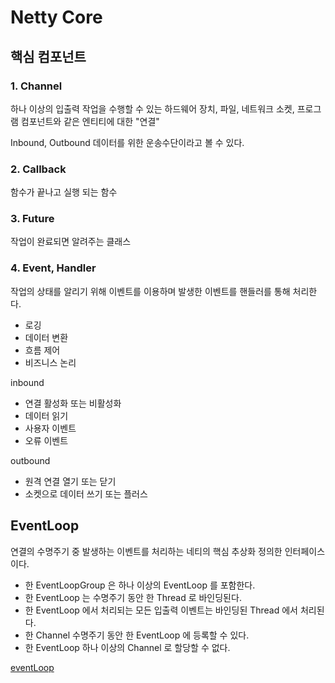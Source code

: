 # Netty Core

## 핵심 컴포넌트 

### 1. Channel 

하나 이상의 입출력 작업을 수행할 수 있는 하드웨어 장치, 파일, 네트워크 소켓, 프로그램 컴포넌트와 같은 엔티티에 대한 "연결"

Inbound, Outbound 데이터를 위한 운송수단이라고 볼 수 있다. 

### 2. Callback

함수가 끝나고 실행 되는 함수 

### 3. Future

작업이 완료되면 알려주는 클래스 

### 4. Event, Handler

작업의 상태를 알리기 위해 이벤트를 이용하며 발생한 이벤트를 핸들러를 통해 처리한다.

- 로깅
- 데이터 변환
- 흐름 제어
- 비즈니스 논리

inbound 
- 연결 활성화 또는 비활성화
- 데이터 읽기
- 사용자 이벤트
- 오류 이벤트

outbound
- 원격 연결 열기 또는 닫기
- 소켓으로 데이터 쓰기 또는 플러스

## EventLoop

연결의 수명주기 중 발생하는 이벤트를 처리하는 네티의 핵심 추상화 정의한 인터페이스이다.

- 한 EventLoopGroup 은 하나 이상의 EventLoop 를 포함한다.
- 한 EventLoop 는 수명주기 동안 한 Thread 로 바인딩된다.
- 한 EventLoop 에서 처리되는 모든 입출력 이벤트는 바인딩된 Thread 에서 처리된다.
- 한 Channel 수명주기 동안 한 EventLoop 에 등록할 수 있다. 
- 한 EventLoop 하나 이상의 Channel 로 할당할 수 없다.

[eventLoop](doc/eventLoop.jpeg)




